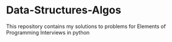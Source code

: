 ﻿# Data-Structures-Algos
This repository contains my solutions to problems for Elements of Programming Interviews in python
